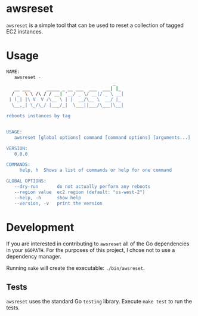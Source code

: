 # awsreset

`awsreset` is a simple tool that can be used to reset a collection of tagged
EC2 instances.

# Usage

```bash
NAME:
   awsreset -
                                        _
   __ ___      _____ _ __ ___  ___  ___| |_
  / _  \ \ /\ / / __| '__/ _ \/ __|/ _ \ __|
 | (_| |\ V  V /\__ \ | |  __/\__ \  __/ |_
  \__,_| \_/\_/ |___/_|  \___||___/\___|\__|

reboots instances by tag


USAGE:
   awsreset [global options] command [command options] [arguments...]

VERSION:
   0.0.0

COMMANDS:
     help, h  Shows a list of commands or help for one command

GLOBAL OPTIONS:
   --dry-run       do not actually perform any reboots
   --region value  ec2 region (default: "us-west-2")
   --help, -h      show help
   --version, -v   print the version
```

# Development

If you are interested in contributing to `awsreset` all of the Go dependencies
in your `$GOPATH`. For the purposes of this project, I chose not to use a
dependency manager.

Running `make` will create the executable: `./bin/awsreset`.

## Tests

`awsreset` uses the standard Go `testing` library. Execute `make test` to run
the tests.
